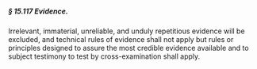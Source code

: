##### § 15.117 Evidence. #####

Irrelevant, immaterial, unreliable, and unduly repetitious evidence will be excluded, and technical rules of evidence shall not apply but rules or principles designed to assure the most credible evidence available and to subject testimony to test by cross-examination shall apply.
